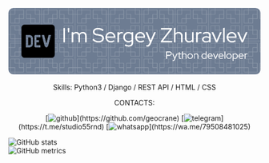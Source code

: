 <p align="center"><img src="https://github.com/geocrane/geocrane/blob/main/github-header-image(1).png"></p>
<p align="center">Skills: Python3 / Django / REST  API / HTML / CSS</p>

<p align="center">
CONTACTS:
</p>
<p align="center">
[<img src='https://cdn.jsdelivr.net/npm/simple-icons@3.0.1/icons/github.svg' alt='github' height='40'>](https://github.com/geocrane)  [<img src='https://cdn.jsdelivr.net/npm/simple-icons@3.0.1/icons/telegram.svg' alt='telegram' height='40'>](https://t.me/studio55rnd)  [<img src='https://cdn.jsdelivr.net/npm/simple-icons@3.0.1/icons/whatsapp.svg' alt='whatsapp' height='40'>](https://wa.me/79508481025)  
</p>
 

![GitHub stats](https://github-readme-stats.vercel.app/api?username=geocrane&show_icons=true)  
![GitHub metrics](https://metrics.lecoq.io/geocrane)  
